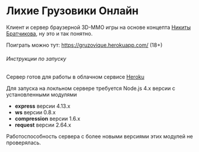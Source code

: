 # Лихие Грузовики Онлайн
Клиент и сервер браузерной 3D-ММО игры на основе концепта [Никиты Братчикова](https://vk.com/id49895913), ну это и так понятно.

Поиграть можно тут: https://gruzovique.herokuapp.com/ (18+)

###### Инструкции по запуску
Сервер готов для работы в облачном сервисе [Heroku](https://www.heroku.com/)

Для запуска на локльном сервере требуется Node.js 4.x версии с установленными модулями
- **express** версии 4.13.x
- **ws** версии 0.8.x
- **compression** версии 1.6.x
- **request** версии 2.64.x

Работоспособность сервера с более новыми версиями этих модулей не проверялась.